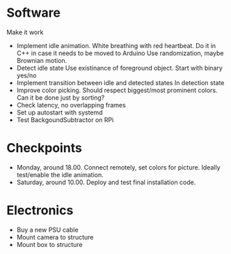 
# Software


Make it work

* Implement idle animation.
White breathing with red heartbeat.
Do it in C++ in case it needs to be moved to Arduino
Use randomization, maybe Brownian motion.
* Detect idle state
Use existinance of foreground object.
Start with binary yes/no
* Implement transition between idle and detected states
In detection state
* Improve color picking.
Should respect biggest/most prominent colors.
Can it be done just by sorting?
* Check latency, no overlapping frames
* Set up autostart with systemd
* Test BackgoundSubtractor on RPi

# Checkpoints

* Monday, around 18.00. Connect remotely, set colors for picture.
Ideally test/enable the idle animation.
* Saturday, around 10.00. Deploy and test final installation code.

# Electronics

* Buy a new PSU cable
* Mount camera to structure
* Mount box to structure
